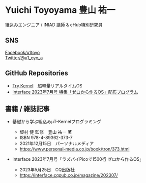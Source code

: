 # Yuichi Toyoyama 豊山 祐一
組込みエンジニア / INIAD 講師 & cHub特別研究員
## SNS
[Facebook/u1toyo](https://www.facebook.com/u1toyo/)  
[Twitter/@u1_oyo_a](https://twitter.com/u1_oyo_a)  

## GitHub Repositories
- [Try Kernel](https://github.com/ytoyoyama/trykernel)　超軽量リアルタイムOS
- [Interface 2023年7月号 特集「ゼロから作るOS」配布プログラム](https://github.com/ytoyoyama/interface_trykernel)

## 書籍 / 雑誌記事
- 基礎から学ぶ組込みμT-Kernelプログラミング  
    - 坂村 健 監修　豊山 祐一 著
    - ISBN 978-4-89362-373-7
    - 2021年12月15日　パーソナルメディア
    - https://www.personal-media.co.jp/book/tron/373.html

- Interface 2023年7月号「ラズパイPicoで1500行 ゼロから作るOS」
    - 2023年5月25日　CQ出版社
    - https://interface.cqpub.co.jp/magazine/202307/
